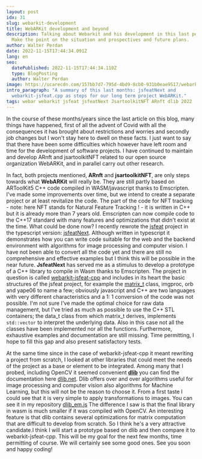 ```yaml
---
layout: post
idx: 31
slug: webarkit-development
title: WebARKit development and beyond
description: Talking about Webarkit and his development in this last period.
  Make the point on the situation and prospectives and future plans.
author: Walter Perdan
date: 2022-11-15T17:44:34.091Z
lang: en
seo:
  datePublished: 2022-11-15T17:44:34.110Z
  type: BlogPosting
  author: Walter Perdan
image: https://ucarecdn.com/157bb7d7-795d-4bd9-8cb0-931b0eae9517/webarkit_logo_social.jpg
intro_paragraph: "A﻿ summary of this last months: jsfeatNext and
  webarkit-jsfeat.cpp as steps for our long term project WebARKit."
tags: webar webarkit jsfeat jsfeatNext JsartoolkitNFT ARnft dlib 2022
---
```

In the course of these months/years since the last article on this blog, many things have happened, first of all the advent of Covid with all the consequences it has brought about restrictions and worries and secondly job changes but I won't stay here to dwell on these facts. I just want to say that there have been some difficulties which however have left room and time for the development of software projects.
I have continued to maintain and develop ARnft and jsartoolkitNFT related to our open source organization WebARKit, and in parallel carry out other research. 

In fact, both projects mentioned, **ARnft** and **jsartoolkitNFT**, are only steps towards what **WebARKit** will really be. They are still partly based on ARToolKit5 C++ code compiled in WASM/javascript thanks to Emscripten. I've made some improvements over time, but we intend to create a separate project or at least revitalize the code. The part of the code for NFT tracking - note: here NFT stands for Natural Feature Tracking ! - it is written in C++ but it is already more than 7 years old. Emscripten can now compile code to the C++17 standard with many features and optimizations that didn't exist at the time. What could be done now? I recently rewrote the [jsfeat](https://github.com/inspirit/jsfeat) project in the typescript version: [jsfeatNext](https://github.com/webarkit/jsfeatNext). Although written in typescript it demonstrates how you can write code suitable for the web and the backend environment with algorithms for image processing and computer vision.
I have not been able to convert all the code yet and there are still no comprehensive and effective examples but I think this will be possible in the near future. **JsfeatNext** has served me as a stimulus to develop a prototype of a C++ library to compile in Wasm thanks to Emscripten. The project in question is called [webarkit-jsfeat-cpp](https://github.com/kalwalt/webarkit-jsfeat-cpp) and includes in its heart the basic structures of the jsfeat project, for example the [matrix_t](https://inspirit.github.io/jsfeat/#structs) class, imgproc, orb and yape06 to name a few; obviously javascript and C++ are two languages ​​with very different characteristics and a 1: 1 conversion of the code was not possible. I'm not sure I've made the optimal choice for raw data management, but I've tried as much as possible to use the C++ STL containers; the data_t class from which matrix_t derives, implements `std::vector` to interpret the underlying data. Also in this case not all the classes have been implemented nor all the functions. Furthermore, exhaustive examples and documentation are still missing. Time permitting, I hope to fill this gap and also present satisfactory tests.

At the same time since in the case of webarkit-jsfeat-cpp it meant rewriting a project from scratch, I looked at other libraries that could meet the needs of the project as a base or element to be integrated. Among many that I probed, including OpenCV it seemed convenient **[dlib](https://github.com/davisking/dlib)** you can find the documentation here [dlib.net](http://dlib.net/). Dlib offers over and over algorithms useful for image processing and computer vision also algorithms for Machine Learning, but this will not be the reason to choose it. From a first taste I could see that it is very simple to apply transformations to images. You can see it in my repository [dlib_em.js](https://github.com/kalwalt/dlib_em.js) The difference I saw is that the final library in wasm is much smaller if it was compiled with OpenCV. An interesting feature is that dlib contains several optimizations for matrix computation that are difficult to develop from scratch. So I think he's a very attractive candidate.I think I will start a prototype based on dlib and then compare it to webarkit-jsfeat-cpp. This will be my goal for the next few months, time permitting of course. We will certainly see some good ones. See you soon and happy coding!